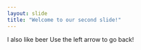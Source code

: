 ```yaml
---
layout: slide
title: "Welcome to our second slide!"
---
```

I also like beer
Use the left arrow to go back!
